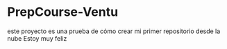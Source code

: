 # PrepCourse-Ventu
este proyecto es una prueba de cómo crear mi primer repositorio desde la nube
Estoy muy feliz
